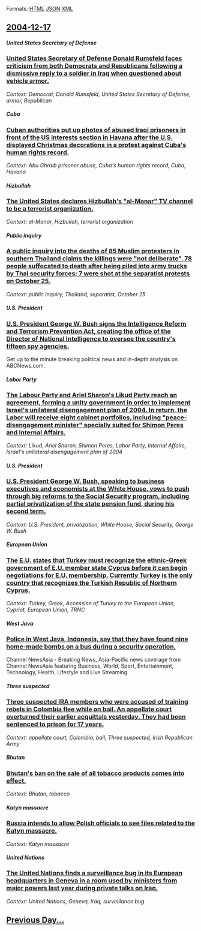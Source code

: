 
Formats: [HTML](2004/12/17/index.html)  [JSON](2004/12/17/index.json)  [XML](2004/12/17/index.xml)  

## [2004-12-17](/news/2004/12/17/index.md)

##### United States Secretary of Defense
### [ United States Secretary of Defense Donald Rumsfeld faces criticism from both Democrats and Republicans following a dismissive reply to a soldier in Iraq when questioned about vehicle armor. ](/news/2004/12/17/united-states-secretary-of-defense-donald-rumsfeld-faces-criticism-from-both-democrats-and-republicans-following-a-dismissive-reply-to-a-so.md)
_Context: Democrat, Donald Rumsfeld, United States Secretary of Defense, armor, Republican_

##### Cuba
### [ Cuban authorities put up photos of abused Iraqi prisoners in front of the US interests section in Havana after the U.S. displayed Christmas decorations in a protest against Cuba's human rights record. ](/news/2004/12/17/cuban-authorities-put-up-photos-of-abused-iraqi-prisoners-in-front-of-the-us-interests-section-in-havana-after-the-u-s-displayed-christmas.md)
_Context: Abu Ghraib prisoner abuse, Cuba's human rights record, Cuba, Havana_

##### Hizbullah
### [ The United States declares Hizbullah's "al-Manar" TV channel to be a terrorist organization. ](/news/2004/12/17/the-united-states-declares-hizbullah-s-al-manar-tv-channel-to-be-a-terrorist-organization.md)
_Context: al-Manar, Hizbullah, terrorist organization_

##### Public inquiry
### [ A public inquiry into the deaths of 85 Muslim protesters in southern Thailand claims the killings were "not deliberate". 78 people suffocated to death after being piled into army trucks by Thai security forces; 7 were shot at the separatist protests on October 25. ](/news/2004/12/17/a-public-inquiry-into-the-deaths-of-85-muslim-protesters-in-southern-thailand-claims-the-killings-were-not-deliberate-78-people-suffocat.md)
_Context: public inquiry, Thailand, separatist, October 25_

##### U.S. President
### [ U.S. President George W. Bush signs the Intelligence Reform and Terrorism Prevention Act, creating the office of the Director of National Intelligence to oversee the country's fifteen spy agencies. ](/news/2004/12/17/u-s-president-george-w-bush-signs-the-intelligence-reform-and-terrorism-prevention-act-creating-the-office-of-the-director-of-national-i.md)
Get up to the minute breaking political news and in-depth analysis on ABCNews.com.

##### Labor Party
### [ The Labour Party and Ariel Sharon's Likud Party reach an agreement, forming a unity government in order to implement Israel's unilateral disengagement plan of 2004. In return, the Labor will receive eight cabinet portfolios, including "peace-disengagement minister" specially suited for Shimon Peres and Internal Affairs. ](/news/2004/12/17/the-labour-party-and-ariel-sharon-s-likud-party-reach-an-agreement-forming-a-unity-government-in-order-to-implement-israel-s-unilateral-di.md)
_Context: Likud, Ariel Sharon, Shimon Peres, Labor Party, Internal Affairs, Israel's unilateral disengagement plan of 2004_

##### U.S. President
### [ U.S. President George W. Bush, speaking to business executives and economists at the White House, vows to push through big reforms to the Social Security program, including partial privatization of the state pension fund, during his second term. ](/news/2004/12/17/u-s-president-george-w-bush-speaking-to-business-executives-and-economists-at-the-white-house-vows-to-push-through-big-reforms-to-the-s.md)
_Context: U.S. President, privatization, White House, Social Security, George W. Bush_

##### European Union
### [ The E.U. states that Turkey must recognize the ethnic-Greek government of E.U. member state Cyprus before it can begin negotiations for E.U. membership. Currently Turkey is the only country that recognizes the Turkish Republic of Northern Cyprus. ](/news/2004/12/17/the-e-u-states-that-turkey-must-recognize-the-ethnic-greek-government-of-e-u-member-state-cyprus-before-it-can-begin-negotiations-for-e-u.md)
_Context: Turkey, Greek, Accession of Turkey to the European Union, Cypriot, European Union, TRNC_

##### West Java
### [ Police in West Java, Indonesia, say that they have found nine home-made bombs on a bus during a security operation. ](/news/2004/12/17/police-in-west-java-indonesia-say-that-they-have-found-nine-home-made-bombs-on-a-bus-during-a-security-operation.md)
Channel NewsAsia - Breaking News, Asia-Pacific news coverage from Channel NewsAsia featuring Business, World, Sport, Entertainment, Technology, Health, Lifestyle and Live Streaming.

##### Three suspected
### [ Three suspected IRA members who were accused of training rebels in Colombia flee while on bail. An appellate court overturned their earlier acquittals yesterday. They had been sentenced to prison for 17 years. ](/news/2004/12/17/three-suspected-ira-members-who-were-accused-of-training-rebels-in-colombia-flee-while-on-bail-an-appellate-court-overturned-their-earlier.md)
_Context: appellate court, Colombia, bail, Three suspected, Irish Republican Army_

##### Bhutan
### [ Bhutan's ban on the sale of all tobacco products comes into effect. ](/news/2004/12/17/bhutan-s-ban-on-the-sale-of-all-tobacco-products-comes-into-effect.md)
_Context: Bhutan, tobacco_

##### Katyn massacre
### [ Russia intends to allow Polish officials to see files related to the Katyn massacre. ](/news/2004/12/17/russia-intends-to-allow-polish-officials-to-see-files-related-to-the-katyn-massacre.md)
_Context: Katyn massacre_

##### United Nations
### [ The United Nations finds a surveillance bug in its European headquarters in Geneva in a room used by ministers from major powers last year during private talks on Iraq. ](/news/2004/12/17/the-united-nations-finds-a-surveillance-bug-in-its-european-headquarters-in-geneva-in-a-room-used-by-ministers-from-major-powers-last-year.md)
_Context: United Nations, Geneva, Iraq, surveillance bug_

## [Previous Day...](/news/2004/12/16/index.md)

